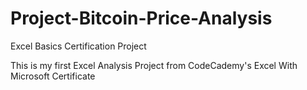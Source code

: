 # Project-Bitcoin-Price-Analysis
Excel Basics Certification Project


This is my first Excel Analysis Project from CodeCademy's Excel With Microsoft Certificate
